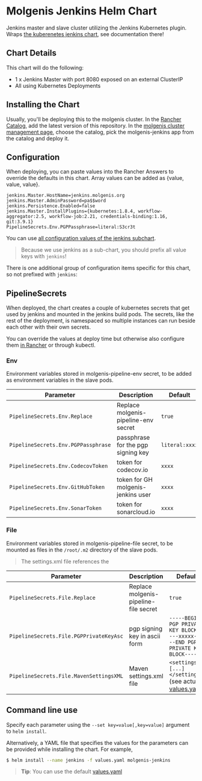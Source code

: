 # Molgenis Jenkins Helm Chart

Jenkins master and slave cluster utilizing the Jenkins Kubernetes plugin.
Wraps [the kuberenetes jenkins chart](https://github.com/kubernetes/charts/tree/master/stable/jenkins), see documentation there!

## Chart Details

This chart will do the following:

* 1 x Jenkins Master with port 8080 exposed on an external ClusterIP
* All using Kubernetes Deployments

## Installing the Chart

Usually, you'll be deploying this to the molgenis cluster.
In the [Rancher Catalog](https://rancher.molgenis.org:7443/g/catalog), add the latest version of this repository.
In the [molgenis cluster management page](https://rancher.molgenis.org:7443/p/c-mhkqb:project-2pf45/apps), choose the 
catalog, pick the molgenis-jenkins app from the catalog and deploy it.

## Configuration

When deploying, you can paste values into the Rancher Answers to override the defaults in this chart.
Array values can be added as {value, value, value}.
```
jenkins.Master.HostName=jenkins.molgenis.org
jenkins.Master.AdminPassword=pa$$word
jenkins.Persistence.Enabled=false
jenkins.Master.InstallPlugins={kubernetes:1.8.4, workflow-aggregator:2.5, workflow-job:2.21, credentials-binding:1.16, git:3.9.1}
PipelineSecrets.Env.PGPPassphrase=literal:S3cr3t
```

You can use [all configuration values of the jenkins subchart](https://github.com/kubernetes/charts/tree/master/stable/jenkins).
> Because we use jenkins as a sub-chart, you should prefix all value keys with `jenkins`!

There is one additional group of configuration items specific for this chart, so not prefixed with `jenkins`:
## PipelineSecrets

When deployed, the chart creates a couple of kubernetes secrets that get used by jenkins and mounted in the jenkins 
build pods. The secrets, like the rest of the deployment, is namespaced so multiple instances can run beside
each other with their own secrets.

You can override the values at deploy time but otherwise also configure them 
[in Rancher](https://rancher.molgenis.org:7443/p/c-mhkqb:project-2pf45/secrets) or through kubectl.

### Env
Environment variables stored in molgenis-pipeline-env secret, to be added as environment variables
in the slave pods.

| Parameter                          | Description                          | Default         |
| ---------------------------------- | ------------------------------------ | --------------- |
| `PipelineSecrets.Env.Replace`      | Replace molgenis-pipeline-env secret | `true`          |
| `PipelineSecrets.Env.PGPPassphrase`| passphrase for the pgp signing key   | `literal:xxxx`  |
| `PipelineSecrets.Env.CodecovToken` | token for codecov.io                 | `xxxx`          |
| `PipelineSecrets.Env.GitHubToken`  | token for GH molgenis-jenkins user   | `xxxx`          |
| `PipelineSecrets.Env.SonarToken`   | token for sonarcloud.io              | `xxxx`          |                                                            |

### File

Environment variables stored in molgenis-pipeline-file secret, to be mounted as files
in the `/root/.m2` directory of the slave pods.
> The settings.xml file references the 

| Parameter                              | Description                           | Default                                                                         |
| -------------------------------------- | ------------------------------------- | ------------------------------------------------------------------------------- |
| `PipelineSecrets.File.Replace`         | Replace molgenis-pipeline-file secret | `true`                                                                          |
| `PipelineSecrets.File.PGPPrivateKeyAsc`| pgp signing key in ascii form         | `-----BEGIN PGP PRIVATE KEY BLOCK-----xxxxx-----END PGP PRIVATE KEY BLOCK-----` |
| `PipelineSecrets.File.MavenSettingsXML`| Maven settings.xml file               | `<settings>[...]</settings>` (see actual [values.yaml](values.yaml))            |


## Command line use
Specify each parameter using the `--set key=value[,key=value]` argument to `helm install`.

Alternatively, a YAML file that specifies the values for the parameters can be provided while installing the chart.
For example,

```bash
$ helm install --name jenkins -f values.yaml molgenis-jenkins
```

> **Tip**: You can use the default [values.yaml](values.yaml)

